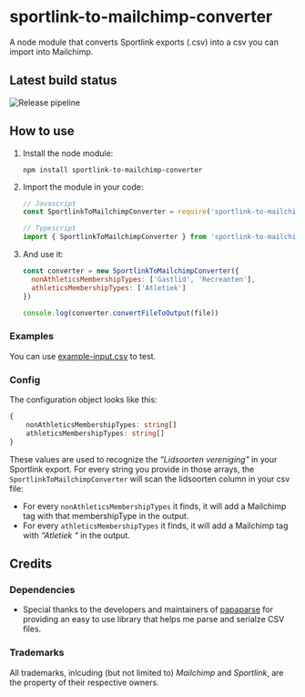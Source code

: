 # sportlink-to-mailchimp-converter
A node module that converts Sportlink exports (.csv) into a csv you can import into Mailchimp.


## Latest build status
![Release pipeline](https://github.com/EdwinOtten/sportlink-to-mailchimp-converter/actions/workflows/npm-publish.yml/badge.svg)


## How to use

1. Install the node module:
    ```
    npm install sportlink-to-mailchimp-converter
    ```
2. Import the module in your code:
    ```js
    // Javascript
    const SportlinkToMailchimpConverter = require('sportlink-to-mailchimp-converter')
    ```
    ```ts
    // Typescript
    import { SportlinkToMailchimpConverter } from 'sportlink-to-mailchimp-converter'
    ```
3. And use it:
    ```js
    const converter = new SportlinkToMailchimpConverter({
      nonAthleticsMembershipTypes: ['Gastlid', 'Recreanten'],
      athleticsMembershipTypes: ['Atletiek']
    })

    console.log(converter.convertFileToOutput(file))
    ```

### Examples

You can use [example-input.csv](/example-input.csv) to test.

### Config

The configuration object looks like this:
```ts
{
    nonAthleticsMembershipTypes: string[]
    athleticsMembershipTypes: string[]
}
```
These values are used to recognize the _"Lidsoorten vereniging"_ in your Sportlink export. For every string you provide in those arrays, the `SportlinkToMailchimpConverter` will scan the lidsoorten column in your csv file:
- For every `nonAthleticsMembershipTypes` it finds, it will add a Mailchimp tag with that membershipType in the output.
- For every `athleticsMembershipTypes` it finds, it will add a Mailchimp tag with _"Atletiek <category>"_ in the output.


## Credits

### Dependencies
- Special thanks to the developers and maintainers of [papaparse](https://www.npmjs.com/package/papaparse) for providing an easy to use library that helps me parse and serialze CSV files.

### Trademarks
All trademarks, inlcuding (but not limited to) _Mailchimp_ and _Sportlink_, are the property of their respective owners.
